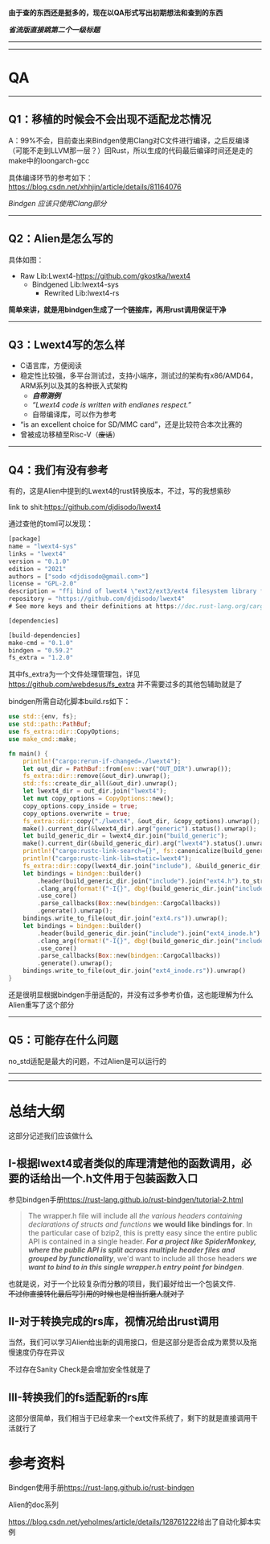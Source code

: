 **由于查的东西还是挺多的，现在以QA形式写出初期想法和查到的东西**

***省流版直接跳第二个一级标题***

---
---

# QA

---

## Q1：移植的时候会不会出现不适配龙芯情况

A：99%不会，目前查出来Bindgen使用Clang对C文件进行编译，之后反编译（可能不走到LLVM那一层？）回Rust，所以生成的代码最后编译时间还是走的make中的loongarch-gcc

具体编译环节的参考如下：<https://blog.csdn.net/xhhjin/article/details/81164076>

*Bindgen 应该只使用Clang部分*

---

## Q2：Alien是怎么写的

具体如图：

- Raw Lib:Lwext4-<https://github.com/gkostka/lwext4>
    - Bindgened Lib:lwext4-sys
        - Rewrited Lib:lwext4-rs

**简单来讲，就是用bindgen生成了一个链接库，再用rust调用保证干净**

---

## Q3：Lwext4写的怎么样

- C语言库，方便阅读
- 稳定性比较强，多平台测试过，支持小端序，测试过的架构有x86/AMD64，ARM系列以及其的各种嵌入式架构
    - ***自带测例***
    - *“Lwext4 code is written with endianes respect.”*
    - 自带编译库，可以作为参考
- “is an excellent choice for SD/MMC card”，还是比较符合本次比赛的
- 曾被成功移植至Risc-V（~~废话~~）

---

## Q4：我们有没有参考

有的，这是Alien中提到的Lwext4的rust转换版本，不过，写的我想紫砂

link to shit:<https://github.com/djdisodo/lwext4>

通过查他的toml可以发现：
```rust
[package]
name = "lwext4-sys"
links = "lwext4"
version = "0.1.0"
edition = "2021"
authors = ["sodo <djdisodo@gmail.com>"]
license = "GPL-2.0"
description = "ffi bind of lwext4 \"ext2/ext3/ext4 filesystem library for microcontrollers \""
repository = "https://github.com/djdisodo/lwext4"
# See more keys and their definitions at https://doc.rust-lang.org/cargo/reference/manifest.html

[dependencies]

[build-dependencies]
make-cmd = "0.1.0"
bindgen = "0.59.2"
fs_extra = "1.2.0"
```
其中fs_extra为一个文件处理管理包，详见<https://github.com/webdesus/fs_extra>
并不需要过多的其他包辅助就是了

bindgen所需自动化脚本build.rs如下：
```rust
use std::{env, fs};
use std::path::PathBuf;
use fs_extra::dir::CopyOptions;
use make_cmd::make;

fn main() {
	println!("cargo:rerun-if-changed=./lwext4");
	let out_dir = PathBuf::from(env::var("OUT_DIR").unwrap());
	fs_extra::dir::remove(&out_dir).unwrap();
	std::fs::create_dir_all(&out_dir).unwrap();
	let lwext4_dir = out_dir.join("lwext4");
	let mut copy_options = CopyOptions::new();
	copy_options.copy_inside = true;
	copy_options.overwrite = true;
	fs_extra::dir::copy("./lwext4", &out_dir, &copy_options).unwrap();
	make().current_dir(&lwext4_dir).arg("generic").status().unwrap();
	let build_generic_dir = lwext4_dir.join("build_generic");
	make().current_dir(&build_generic_dir).arg("lwext4").status().unwrap();
	println!("cargo:rustc-link-search={}", fs::canonicalize(build_generic_dir.join("src")).unwrap().to_str().unwrap());
	println!("cargo:rustc-link-lib=static=lwext4");
	fs_extra::dir::copy(lwext4_dir.join("include"), &build_generic_dir, &copy_options).unwrap();
	let bindings = bindgen::builder()
		.header(build_generic_dir.join("include").join("ext4.h").to_str().unwrap())
		.clang_arg(format!("-I{}", dbg!(build_generic_dir.join("include").to_str().unwrap())))
		.use_core()
		.parse_callbacks(Box::new(bindgen::CargoCallbacks))
		.generate().unwrap();
	bindings.write_to_file(out_dir.join("ext4.rs")).unwrap();
	let bindings = bindgen::builder()
		.header(build_generic_dir.join("include").join("ext4_inode.h").to_str().unwrap())
		.clang_arg(format!("-I{}", dbg!(build_generic_dir.join("include").to_str().unwrap())))
		.use_core()
		.parse_callbacks(Box::new(bindgen::CargoCallbacks))
		.generate().unwrap();
	bindings.write_to_file(out_dir.join("ext4_inode.rs")).unwrap()
}
```

还是很明显根据bindgen手册适配的，并没有过多参考价值，这也能理解为什么Alien重写了这个部分

---

## Q5：可能存在什么问题

no_std适配是最大的问题，不过Alien是可以运行的

---
---

# 总结大纲

这部分记述我们应该做什么

## I-根据lwext4或者类似的库理清楚他的函数调用，必要的话给出一个.h文件用于包装函数入口

参见bindgen手册<https://rust-lang.github.io/rust-bindgen/tutorial-2.html>

>The wrapper.h file will include all *the various headers containing declarations of structs and functions* **we would like bindings for**. In the particular case of bzip2, this is pretty easy since the entire public API is contained in a single header. ***For a project like SpiderMonkey, where the public API is split across multiple header files and grouped by functionality***, we'd want to include all those headers ***we want to bind to in this single wrapper.h entry point for bindgen***.

也就是说，对于一个比较复杂而分散的项目，我们最好给出一个包装文件.  
~~不过你直接转化最后写引用的时候也是相当折磨人就对了~~

## II-对于转换完成的rs库，视情况给出rust调用

当然，我们可以学习Alien给出新的调用接口，但是这部分是否会成为累赘以及拖慢速度仍存在异议

不过存在Sanity Check是会增加安全性就是了

## III-转换我们的fs适配新的rs库

这部分很简单，我们相当于已经拿来一个ext文件系统了，剩下的就是直接调用干活就行了

# 参考资料

Bindgen使用手册<https://rust-lang.github.io/rust-bindgen>

Alien的doc系列

<https://blog.csdn.net/yeholmes/article/details/128761222>给出了自动化脚本实例

